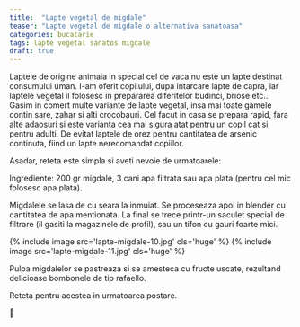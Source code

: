 ```yaml
---
title:  "Lapte vegetal de migdale"
teaser: "Lapte vegetal de migdale o alternativa sanatoasa"
categories: bucatarie
tags: lapte vegetal sanatos migdale
draft: true
---
```


Laptele de origine animala in special cel de vaca nu este un lapte destinat consumului uman.
I-am oferit copilului, dupa intarcare lapte de capra, iar laptele vegetal il folosesc in prepararea diferitelor budinci, briose etc..
Gasim in comert multe variante de lapte vegetal, insa mai toate gamele contin sare, zahar si alti crocobauri. Cel facut in casa se prepara rapid, fara alte adaosuri si este varianta cea mai sigura atat pentru un copil cat si pentru adulti.
De evitat laptele de orez pentru cantitatea de arsenic continuta, fiind un lapte nerecomandat copiilor.

Asadar, reteta este simpla si aveti nevoie de urmatoarele:

Ingrediente: 200 gr migdale, 3 cani apa filtrata sau apa plata (pentru cel mic folosesc apa plata).

Migdalele se lasa de cu seara la inmuiat. Se proceseaza apoi in blender cu cantitatea de apa mentionata. La final se trece printr-un saculet special de filtrare (il gasiti la magazinele de profil), sau un tifon cu gauri foarte mici.

{% include image src='lapte-migdale-10.jpg' cls='huge' %}
{% include image src='lapte-migdale-11.jpg' cls='huge' %}

Pulpa migdalelor se pastreaza si se amesteca cu fructe uscate, rezultand delicioase bombonele de tip rafaello.

Reteta pentru acestea in urmatoarea postare.

:sunflower:
